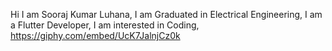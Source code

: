 Hi I am Sooraj Kumar Luhana,
I am Graduated in Electrical Engineering,
I am a Flutter Developer,
I am interested in Coding,
https://giphy.com/embed/UcK7JalnjCz0k
